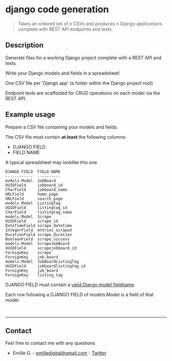 # django code generation

> Takes an ordered set of n CSVs and produces n Django applications complete with REST API endpoints and tests.


## Description

Generate files for a working Django project complete with a REST API and tests. 


Write your Django models and fields in a spreadsheet!

One CSV file per 'Django app' (a folder within the Django project root)

Endpoint tests are scaffolded for CRUD operations on each model via the REST API.

## Example usage

Prepare a CSV file containing your models and fields.

The CSV file must contain **at least** the following columns:

* DJANGO FIELD
* FIELD NAME

A typical spreadsheet may looklike this one

```
DJANGO FIELD  FIELD NAME
------------  ----------
models.Model  JobBoard
UUIDField     jobboard_id
CharField     jobboard_name
URLField      home_page
URLField      search_page
models.Model  ListingTag
UUIDField     listingtag_id
CharField     listingtag_name
models.Model  Scrape
UUIDField     scrape_id
DateTimeField scrape_datetime
IntegerField  entries_scraped
DurationField scrape_duration
BooleanField  scrape_success
models.Model  ScrapeJobBoard
UUIDField     scrapejobboard_id
ForeignKey    scrape
ForeignKey    job_board
models.Model  JobBoardListingTag
UUIDField     jobboardlistingtag_id
ForeignKey    job_board
ForeignKey    listing_tag

```

DJANGO FIELD must contain a [valid Django model fieldname](https://docs.djangoproject.com/en/3.1/ref/models/fields/ "Django Model Reference").

Each row following a DJANGO FIELD of models.Model is a field of that model.

<br>

---

## Contact

Feel free to contact me with any questions

  * Emille G. - emilledigital@gmail.com - [Twitter](http://twitter.com/emilledigital)
